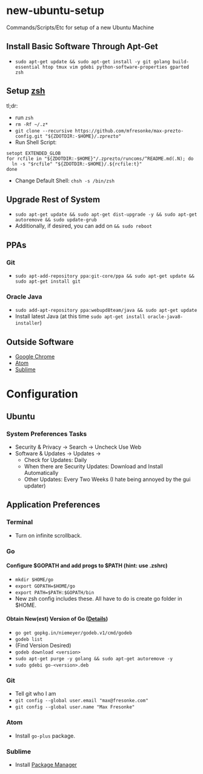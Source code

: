 # new-ubuntu-setup
Commands/Scripts/Etc for setup of a new Ubuntu Machine

## Install Basic Software Through Apt-Get
- `sudo apt-get update && sudo apt-get install -y git golang build-essential htop tmux vim gdebi python-software-properties gparted zsh`

## Setup [zsh](https://github.com/mfresonke/max-prezto-config)
tl;dr:
- run `zsh`
- `rm -Rf ~/.z*`
- `git clone --recursive https://github.com/mfresonke/max-prezto-config.git "${ZDOTDIR:-$HOME}/.zprezto"`
- Run Shell Script:
```
setopt EXTENDED_GLOB
for rcfile in "${ZDOTDIR:-$HOME}"/.zprezto/runcoms/^README.md(.N); do
  ln -s "$rcfile" "${ZDOTDIR:-$HOME}/.${rcfile:t}"
done
```
- Change Default Shell: `chsh -s /bin/zsh`



## Upgrade Rest of System
- `sudo apt-get update && sudo apt-get dist-upgrade -y && sudo apt-get autoremove && sudo update-grub`
- Additionally, if desired, you can add on `&& sudo reboot`

## PPAs
### Git
- `sudo apt-add-repository ppa:git-core/ppa && sudo apt-get update && sudo apt-get install git`

### Oracle Java
- `sudo add-apt-repository ppa:webupd8team/java && sudo apt-get update`
- Install latest Java (at this time `sudo apt-get install oracle-java8-installer`)

## Outside Software
- [Google Chrome](https://www.google.com/chrome/browser/desktop/)
- [Atom](https://atom.io/)
- [Sublime](http://www.sublimetext.com/3)

# Configuration

## Ubuntu 
### System Preferences Tasks
- Security & Privacy -> Search -> Uncheck Use Web
- Software & Updates -> Updates -> 
   - Check for Updates: Daily
   - When there are Security Updates: Download and Install Automatically
   - Other Updates: Every Two Weeks (I hate being annoyed by the gui updater)

## Application Preferences
### Terminal
- Turn on infinite scrollback.

### Go
#### Configure $GOPATH and add progs to $PATH (hint: use .zshrc)
- `mkdir $HOME/go`
- `export GOPATH=$HOME/go`
- `export PATH=$PATH:$GOPATH/bin`
- New zsh config includes these. All have to do is create go folder in $HOME.

#### Obtain New(est) Version of Go ([Details](https://github.com/niemeyer/godeb))
- `go get gopkg.in/niemeyer/godeb.v1/cmd/godeb`
- `godeb list`
- (Find Version Desired)
- `godeb download <version>`
- `sudo apt-get purge -y golang && sudo apt-get autoremove -y`
- `sudo gdebi go-<version>.deb`

### Git
- Tell git who I am
- `git config --global user.email "max@fresonke.com"`
- `git config --global user.name "Max Fresonke"`

### Atom
- Install `go-plus` package.

### Sublime
- Install [Package Manager](https://packagecontrol.io/installation)
